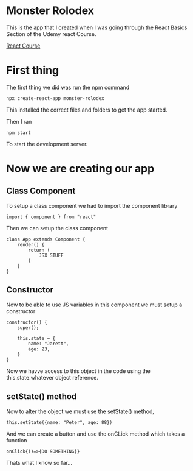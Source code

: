 # Monster Rolodex

This is the app that I created when I was going through the React Basics Section of the Udemy react Course.

[React Course](https://www.udemy.com/course/complete-react-developer-zero-to-mastery/learn/lecture/29209638)

# First thing

The first thing we did was run the npm command

    npx create-react-app monster-rolodex

This installed the correct files and folders to get the app started.

Then I ran

    npm start

To start the development server.

# Now we are creating our app

## Class Component

To setup a class component we had to import the component library

    import { component } from "react"

Then we can setup the class component

    class App extends Component {
        render() {
            return (
                JSX STUFF
            )
        }
    }

## Constructor

Now to be able to use JS variables in this component we must setup a constructor

    constructor() {
        super();

        this.state = {
            name: "Jarett",
            age: 23,
        }
    }

Now we havve access to this object in the code using the this.state.whatever object reference.

## setState() method

Now to alter the object we must use the setState() method,

    this.setState({name: "Peter", age: 88})

And we can create a button and use the onCLick method which takes a function

    onClick{()=>{DO SOMETHING}}

Thats what I know so far...
